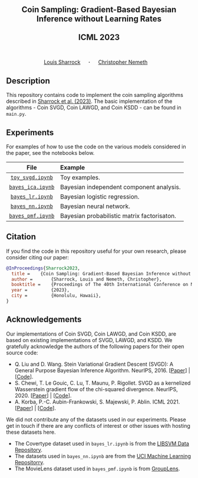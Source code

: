 ## <p align="center">Coin Sampling: Gradient-Based Bayesian Inference without Learning Rates<br><br>ICML 2023<br><br></p>

<div align="center">
  <a href="https://louissharrock.github.io/" target="_blank">Louis&nbsp;Sharrock</a> &emsp; <b>&middot;</b> &emsp;
  <a href="https://chris-nemeth.github.io/" target="_blank">Christopher&nbsp;Nemeth</a> &emsp; </b>
</div>

## Description

This repository contains code to implement the coin sampling algorithms 
described in [Sharrock et al. (2023)](https://arxiv.org/abs/2301.11294). The 
basic implementation of the algorithms - Coin SVGD, Coin LAWGD, and Coin KSDD - 
can be found in ``main.py``. 

## Experiments

For examples of how to use the code on the various models considered in the paper, 
see the notebooks below.

|                                             File                                              | Example                                     |
|:---------------------------------------------------------------------------------------------:|:--------------------------------------------|
|   [``toy_svgd.ipynb``](https://github.com/louissharrock/Coin-SVGD/blob/main/toy_svgd.ipynb)   | Toy examples.                               |
| [``bayes_ica.ipynb``]((https://github.com/louissharrock/Coin-SVGD/blob/main/bayes_ica.ipynb)) | Bayesian independent component analysis.    |
|  [``bayes_lr.ipynb``]((https://github.com/louissharrock/Coin-SVGD/blob/main/bayes_lr.ipynb))  | Bayesian logistic regression.               |
|  [``bayes_nn.ipynb``]((https://github.com/louissharrock/Coin-SVGD/blob/main/bayes_nn.ipynb))  | Bayesian neural network.                    |
| [``bayes_pmf.ipynb``]((https://github.com/louissharrock/Coin-SVGD/blob/main/bayes_pmf.ipynb)) | Bayesian probabilistic matrix factorisaton. |

## Citation

If you find the code in this repository useful for your own research, 
please consider citing our paper:

```bib
@InProceedings{Sharrock2023,
  title = 	 {Coin Sampling: Gradient-Based Bayesian Inference without Learning Rates},
  author =       {Sharrock, Louis and Nemeth, Christopher},
  booktitle = 	 {Proceedings of The 40th International Conference on Machine Learning},
  year =         {2023},
  city =         {Honolulu, Hawaii},
}
```

## Acknowledgements

Our implementations of Coin SVGD, Coin LAWGD, and Coin KSDD, are based on existing 
implementations of SVGD, LAWGD, and KSDD. We gratefully acknowledge the authors
of the following papers for their open source code:
* Q. Liu and D. Wang. Stein Variational Gradient Descent (SVGD): A General Purpose Bayesian Inference Algorithm. NeurIPS, 2016. [[Paper](https://arxiv.org/abs/1608.04471)] | [[Code](https://github.com/dilinwang820/Stein-Variational-Gradient-Descent)].
* S. Chewi, T. Le Gouic, C. Lu, T. Maunu, P. Rigollet. SVGD as a kernelized Wasserstein gradient flow of the chi-squared divergence. NeurIPS, 2020. [[Paper](https://arxiv.org/abs/2006.02509)] | [[Code](https://github.com/twmaunu/LAWGD)].
* A. Korba, P.-C. Aubin-Frankowski, S. Majewski, P. Ablin. ICML 2021. [[Paper](https://arxiv.org/abs/2105.09994)] | [[Code](https://github.com/pierreablin/ksddescent)].

We did not contribute any of the datasets used in our experiments. Please get in touch if 
there are any conflicts of interest or other issues with hosting these datasets here.
* The Covertype dataset used in ``bayes_lr.ipynb`` is from the [LIBSVM Data Repository](https://www.csie.ntu.edu.tw/~cjlin/libsvmtools/datasets/binary.html).
* The datasets used in ``bayes_nn.ipynb`` are from the [UCI Machine Learning Repositorry](https://archive.ics.uci.edu/ml/index.php). 
* The MovieLens dataset used in ``bayes_pmf.ipynb`` is from [GroupLens](https://grouplens.org/datasets/movielens/).